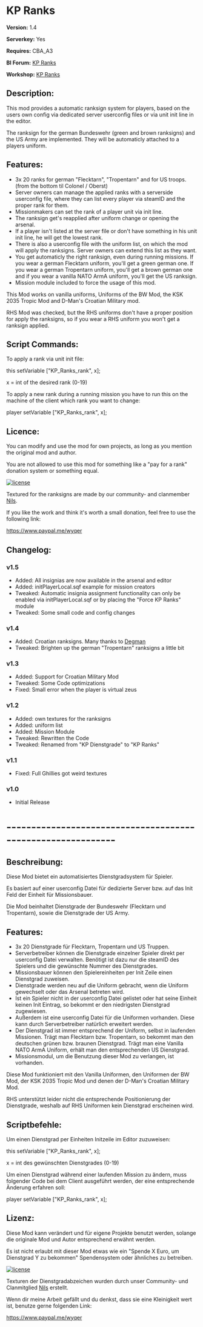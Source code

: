 # KP Ranks
**Version:** 1.4

**Serverkey:** Yes

**Requires:** CBA_A3

**BI Forum:** [KP Ranks](https://forums.bistudio.com/topic/195034-kp-ranks/)

**Workshop:** [KP Ranks](http://steamcommunity.com/sharedfiles/filedetails/?id=741621641)


## Description:
This mod provides a automatic ranksign system for players, based on the users own config via dedicated server userconfig files or via unit init line in the editor.

The ranksign for the german Bundeswehr (green and brown ranksigns) and the US Army are implemented. They will be automaticly attached to a players uniform.


## Features:
* 3x 20 ranks for german "Flecktarn", "Tropentarn" and for US troops. (from the bottom til Colonel / Oberst)
* Server owners can manage the applied ranks with a serverside userconfig file, where they can list every player via steamID and the proper rank for them.
* Missionmakers can set the rank of a player unit via init line.
* The ranksign get's reapplied after uniform change or opening the arsenal.
* If a player isn't listed at the server file or don't have something in his unit init line, he will get the lowest rank.
* There is also a userconfig file with the uniform list, on which the mod will apply the ranksigns. Server owners can extend this list as they want.
* You get automaticly the right ranksign, even during running missions. If you wear a german Flecktarn uniform, you'll get a green german one. If you wear a german Tropentarn uniform, you'll get a brown german one and if you wear a vanilla NATO ArmA uniform, you'll get the US ranksign.
* Mission module included to force the usage of this mod.

This Mod works on vanilla uniforms, Uniforms of the BW Mod, the KSK 2035 Tropic Mod and D-Man's Croatian Military mod.

RHS Mod was checked, but the RHS uniforms don't have a proper position for apply the ranksigns, so if you wear a RHS uniform you won't get a ranksign applied.


## Script Commands:
To apply a rank via unit init file:

this setVariable ["KP_Ranks_rank", x];

x = int of the desired rank (0-19)

To apply a new rank during a running mission you have to run this on the machine of the client which rank you want to change:

player setVariable ["KP_Ranks_rank", x];

## Licence:
You can modify and use the mod for own projects, as long as you mention the original mod and author.

You are not allowed to use this mod for something like a "pay for a rank" donation system or something equal.

[![license](https://i.creativecommons.org/l/by-nc-sa/4.0/88x31.png)](http://creativecommons.org/licenses/by-nc-sa/4.0/)

Textured for the ranksigns are made by our community- and clanmember [Nils](https://www.killahpotatoes.de/index.php?user/9-nils/).

If you like the work and think it's worth a small donation, feel free to use the following link:

https://www.paypal.me/wyqer

## Changelog:

### v1.5
* Added: All insignias are now available in the arsenal and editor
* Added: initPlayerLocal.sqf example for mission creators
* Tweaked: Automatic insignia assignment functionality can only be enabled via initPlayerLocal.sqf or by placing the "Force KP Ranks" module
* Tweaked: Some small code and config changes 

### v1.4
* Added: Croatian ranksigns. Many thanks to [Degman](http://steamcommunity.com/id/degman)
* Tweaked: Brighten up the german "Tropentarn" ranksigns a little bit

### v1.3
* Added: Support for Croatian Military Mod
* Tweaked: Some Code optimizations
* Fixed: Small error when the player is virtual zeus

### v1.2
* Added: own textures for the ranksigns
* Added: uniform list
* Added: Mission Module
* Tweaked: Rewritten the Code
* Tweaked: Renamed from "KP Dienstgrade" to "KP Ranks"

### v1.1
* Fixed: Full Ghillies got weird textures

### v1.0
* Initial Release

# ------------------------------------------------------------

## Beschreibung:
Diese Mod bietet ein automatisiertes Dienstgradsystem für Spieler.

Es basiert auf einer userconfig Datei für dedizierte Server bzw. auf das Init Feld der Einheit für Missionsbauer.

Die Mod beinhaltet Dienstgrade der Bundeswehr (Flecktarn und Tropentarn), sowie die Dienstgrade der US Army.


## Features:
* 3x 20 Dienstgrade für Flecktarn, Tropentarn und US Truppen.
* Serverbetreiber können die Dienstgrade einzelner Spieler direkt per userconfig Datei verwalten. Benötigt ist dazu nur die steamID des Spielers und die gewünschte Nummer des Dienstgrades.
* Missionsbauer können den Spielereinheiten per Init Zeile einen Dienstgrad zuweisen.
* Dienstgrade werden neu auf die Uniform gebracht, wenn die Uniform gewechselt oder das Arsenal betreten wird.
* Ist ein Spieler nicht in der userconfig Datei gelistet oder hat seine Einheit keinen Init Eintrag, so bekommt er den niedrigsten Dienstgrad zugewiesen.
* Außerdem ist eine userconfig Datei für die Uniformen vorhanden. Diese kann durch Serverbetreiber natürlich erweitert werden.
* Der Dienstgrad ist immer entsprechend der Uniform, selbst in laufenden Missionen. Trägt man Flecktarn bzw. Tropentarn, so bekommt man den deutschen grünen bzw. braunen Dienstgrad. Trägt man eine Vanilla NATO ArmA Uniform, erhält man den entsprechenden US Dienstgrad.
* Missionsmodul, um die Benutzung dieser Mod zu verlangen, ist vorhanden.

Diese Mod funktioniert mit den Vanilla Uniformen, den Uniformen der BW Mod, der KSK 2035 Tropic Mod und denen der D-Man's Croatian Military Mod.

RHS unterstützt leider nicht die entsprechende Positionierung der Dienstgrade, weshalb auf RHS Uniformen kein Dienstgrad erscheinen wird.


## Scriptbefehle:
Um einen Dienstgrad per Einheiten Initzeile im Editor zuzuweisen:

this setVariable ["KP_Ranks_rank", x];

x = int des gewünschten Dienstgrades (0-19)

Um einen Dienstgrad während einer laufenden Mission zu ändern, muss folgender Code bei dem Client ausgeführt werden, der eine entsprechende Änderung erfahren soll:

player setVariable ["KP_Ranks_rank", x];

## Lizenz:
Diese Mod kann verändert und für eigene Projekte benutzt werden, solange die originale Mod und Autor entsprechend erwähnt werden.

Es ist nicht erlaubt mit dieser Mod etwas wie ein "Spende X Euro, um Dienstgrad Y zu bekommen" Spendensystem oder ähnliches zu betreiben.

[![license](https://i.creativecommons.org/l/by-nc-sa/4.0/88x31.png)](http://creativecommons.org/licenses/by-nc-sa/4.0/)

Texturen der Dienstgradabzeichen wurden durch unser Community- und Clanmitglied [Nils](https://www.killahpotatoes.de/index.php?user/9-nils/) erstellt.

Wenn dir meine Arbeit gefällt und du denkst, dass sie eine Kleinigkeit wert ist, benutze gerne folgenden Link:

https://www.paypal.me/wyqer

